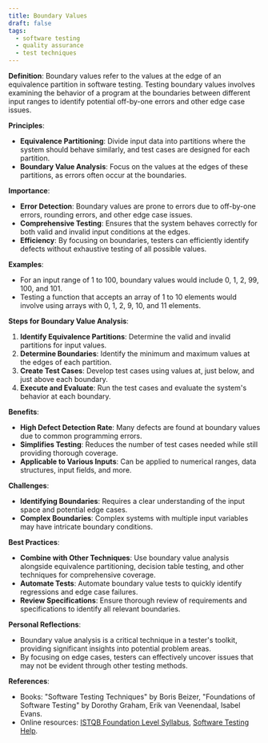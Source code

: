 ```yaml
---
title: Boundary Values
draft: false
tags:
  - software testing
  - quality assurance
  - test techniques
---
```


**Definition**: Boundary values refer to the values at the edge of an equivalence partition in software testing. Testing boundary values involves examining the behavior of a program at the boundaries between different input ranges to identify potential off-by-one errors and other edge case issues.

**Principles**:

- **Equivalence Partitioning**: Divide input data into partitions where the system should behave similarly, and test cases are designed for each partition.
- **Boundary Value Analysis**: Focus on the values at the edges of these partitions, as errors often occur at the boundaries.

**Importance**:

- **Error Detection**: Boundary values are prone to errors due to off-by-one errors, rounding errors, and other edge case issues.
- **Comprehensive Testing**: Ensures that the system behaves correctly for both valid and invalid input conditions at the edges.
- **Efficiency**: By focusing on boundaries, testers can efficiently identify defects without exhaustive testing of all possible values.

**Examples**:

- For an input range of 1 to 100, boundary values would include 0, 1, 2, 99, 100, and 101.
- Testing a function that accepts an array of 1 to 10 elements would involve using arrays with 0, 1, 2, 9, 10, and 11 elements.

**Steps for Boundary Value Analysis**:

1. **Identify Equivalence Partitions**: Determine the valid and invalid partitions for input values.
2. **Determine Boundaries**: Identify the minimum and maximum values at the edges of each partition.
3. **Create Test Cases**: Develop test cases using values at, just below, and just above each boundary.
4. **Execute and Evaluate**: Run the test cases and evaluate the system's behavior at each boundary.

**Benefits**:

- **High Defect Detection Rate**: Many defects are found at boundary values due to common programming errors.
- **Simplifies Testing**: Reduces the number of test cases needed while still providing thorough coverage.
- **Applicable to Various Inputs**: Can be applied to numerical ranges, data structures, input fields, and more.

**Challenges**:

- **Identifying Boundaries**: Requires a clear understanding of the input space and potential edge cases.
- **Complex Boundaries**: Complex systems with multiple input variables may have intricate boundary conditions.

**Best Practices**:

- **Combine with Other Techniques**: Use boundary value analysis alongside equivalence partitioning, decision table testing, and other techniques for comprehensive coverage.
- **Automate Tests**: Automate boundary value tests to quickly identify regressions and edge case failures.
- **Review Specifications**: Ensure thorough review of requirements and specifications to identify all relevant boundaries.

**Personal Reflections**:

- Boundary value analysis is a critical technique in a tester's toolkit, providing significant insights into potential problem areas.
- By focusing on edge cases, testers can effectively uncover issues that may not be evident through other testing methods.

**References**:

- Books: "Software Testing Techniques" by Boris Beizer, "Foundations of Software Testing" by Dorothy Graham, Erik van Veenendaal, Isabel Evans.
- Online resources: [ISTQB Foundation Level Syllabus](https://www.istqb.org/), [Software Testing Help](https://www.softwaretestinghelp.com/).

